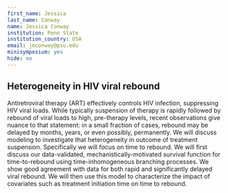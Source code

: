 ```yaml
---
first_name: Jessica
last_name: Conway
name: Jessica Conway
institution: Penn State
institution_country: USA
email: jmconway@psu.edu
minisymposium: yes
hide: no
---
```


## Heterogeneity in HIV viral rebound

Antiretroviral therapy (ART) effectively controls HIV infection, suppressing HIV viral loads. While typically suspension of therapy is rapidly followed by rebound of viral loads to high, pre-therapy levels, recent observations give nuance to that statement: in a small fraction of cases, rebound may be delayed by months, years, or even possibly, permanently. We will discuss modeling to investigate that heterogeneity in outcome of treatment suspension. Specifically we will focus on time to rebound. We will first discuss our data-validated, mechanistically-motivated survival function for time-to-rebound using time-inhomogeneous branching processes. We show good agreement with data for both rapid and significantly delayed viral rebound. We will then use this model to characterize the impact of covariates such as treatment initiation time on time to rebound.


